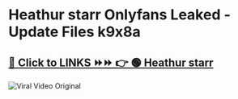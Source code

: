 
 # Heathur starr Onlyfans Leaked - Update Files k9x8a

## <h2><a href="https://clipsfans.com/Heathur_starr&ref=git">🔗 Click to LINKS ⏩⏩ 👉 🟢 Heathur starr </a></h2>

<a href="https://clipsfans.com/Heathur_starr&ref=git" rel="nofollow" data-target="animated-image.originalLink"><img src="https://i.ibb.co.com/xMMVF88/686577567.gif" alt="Viral Video Original" style="max-width: 100%; display: inline-block;" data-target="animated-image.originalImage"></a>

